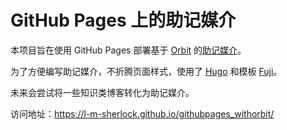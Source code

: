 # GitHub Pages 上的助记媒介

本项目旨在使用 GitHub Pages 部署基于 [Orbit](https://withorbit.com/) 的[助记媒介](https://zhuanlan.zhihu.com/p/459483765)。

为了方便编写助记媒介，不折腾页面样式，使用了 [Hugo](https://gohugo.io/) 和模板 [Fuji](https://github.com/dsrkafuu/hugo-theme-fuji)。

未来会尝试将一些知识类博客转化为助记媒介。

访问地址：https://l-m-sherlock.github.io/githubpages_withorbit/
